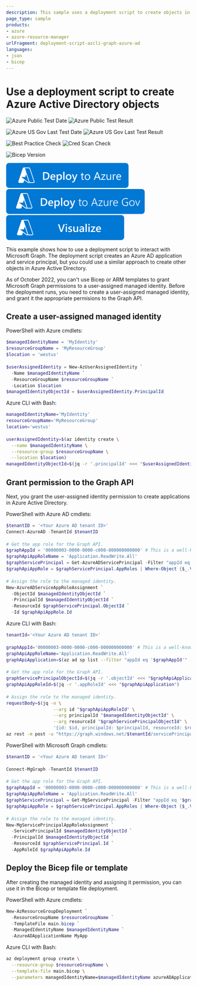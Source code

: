 ```yaml
---
description: This sample uses a deployment script to create objects in Azure Active Directory.
page_type: sample
products:
- azure
- azure-resource-manager
urlFragment: deployment-script-azcli-graph-azure-ad
languages:
- json
- bicep
---
```

# Use a deployment script to create Azure Active Directory objects

![Azure Public Test Date](https://azurequickstartsservice.blob.core.windows.net/badges/quickstarts/microsoft.resources/deployment-script-azcli-graph-azure-ad/PublicLastTestDate.svg)
![Azure Public Test Result](https://azurequickstartsservice.blob.core.windows.net/badges/quickstarts/microsoft.resources/deployment-script-azcli-graph-azure-ad/PublicDeployment.svg)

![Azure US Gov Last Test Date](https://azurequickstartsservice.blob.core.windows.net/badges/quickstarts/microsoft.resources/deployment-script-azcli-graph-azure-ad/FairfaxLastTestDate.svg)
![Azure US Gov Last Test Result](https://azurequickstartsservice.blob.core.windows.net/badges/quickstarts/microsoft.resources/deployment-script-azcli-graph-azure-ad/FairfaxDeployment.svg)

![Best Practice Check](https://azurequickstartsservice.blob.core.windows.net/badges/quickstarts/microsoft.resources/deployment-script-azcli-graph-azure-ad/BestPracticeResult.svg)
![Cred Scan Check](https://azurequickstartsservice.blob.core.windows.net/badges/quickstarts/microsoft.resources/deployment-script-azcli-graph-azure-ad/CredScanResult.svg)

![Bicep Version](https://azurequickstartsservice.blob.core.windows.net/badges/quickstarts/microsoft.resources/deployment-script-azcli-graph-azure-ad/BicepVersion.svg)

[![Deploy To Azure](https://raw.githubusercontent.com/Azure/azure-quickstart-templates/master/1-CONTRIBUTION-GUIDE/images/deploytoazure.svg?sanitize=true)](https://portal.azure.com/#create/Microsoft.Template/uri/https%3A%2F%2Fraw.githubusercontent.com%2FAzure%2Fazure-quickstart-templates%2Fmaster%2Fquickstarts%2Fmicrosoft.resources%2Fdeployment-script-azcli-graph-azure-ad%2Fazuredeploy.json)
[![Deploy To Azure US Gov](https://raw.githubusercontent.com/Azure/azure-quickstart-templates/master/1-CONTRIBUTION-GUIDE/images/deploytoazuregov.svg?sanitize=true)](https://portal.azure.us/#create/Microsoft.Template/uri/https%3A%2F%2Fraw.githubusercontent.com%2FAzure%2Fazure-quickstart-templates%2Fmaster%2Fquickstarts%2Fmicrosoft.resources%2Fdeployment-script-azcli-graph-azure-ad%2Fazuredeploy.json)
[![Visualize](https://raw.githubusercontent.com/Azure/azure-quickstart-templates/master/1-CONTRIBUTION-GUIDE/images/visualizebutton.svg?sanitize=true)](http://armviz.io/#/?load=https%3A%2F%2Fraw.githubusercontent.com%2FAzure%2Fazure-quickstart-templates%2Fmaster%2Fquickstarts%2Fmicrosoft.resources%2Fdeployment-script-azcli-graph-azure-ad%2Fazuredeploy.json)   

This example shows how to use a deployment script to interact with Microsoft Graph. The deployment script creates an Azure AD application and service principal, but you could use a similar approach to create other objects in Azure Active Directory.

As of October 2022, you can't use Bicep or ARM templates to grant Microsoft Graph permissions to a user-assigned managed identity. Before the deployment runs, you need to create a user-assigned managed identity, and grant it the appropriate permisions to the Graph API.

## Create a user-assigned managed identity

PowerShell with Azure cmdlets:

```powershell
$managedIdentityName = 'MyIdentity'
$resourceGroupName = 'MyResourceGroup'
$location = 'westus'

$userAssignedIdentity = New-AzUserAssignedIdentity `
  -Name $managedIdentityName `
  -ResourceGroupName $resourceGroupName `
  -Location $location
$managedIdentityObjectId = $userAssignedIdentity.PrincipalId
```

Azure CLI with Bash:

```bash
managedIdentityName='MyIdentity'
resourceGroupName='MyResourceGroup'
location='westus'

userAssignedIdentity=$(az identity create \
  --name $managedIdentityName \
  --resource-group $resourceGroupName \
  --location $location)
managedIdentityObjectId=$(jq -r '.principalId' <<< "$userAssignedIdentity")
```

## Grant permission to the Graph API

Next, you grant the user-assigned identity permission to create applications in Azure Active Directory.

PowerShell with Azure AD cmdlets:

```powershell
$tenantID = '<Your Azure AD tenant ID>'
Connect-AzureAD -TenantId $tenantID

# Get the app role for the Graph API.
$graphAppId = '00000003-0000-0000-c000-000000000000' # This is a well-known Microsoft Graph application ID.
$graphApiAppRoleName = 'Application.ReadWrite.All'
$graphServicePrincipal = Get-AzureADServicePrincipal -Filter "appId eq '$graphAppId'"
$graphApiAppRole = $graphServicePrincipal.AppRoles | Where-Object {$_.Value -eq $graphApiAppRoleName -and $_.AllowedMemberTypes -contains "Application"}

# Assign the role to the managed identity.
New-AzureADServiceAppRoleAssignment `
  -ObjectId $managedIdentityObjectId `
  -PrincipalId $managedIdentityObjectId `
  -ResourceId $graphServicePrincipal.ObjectId `
  -Id $graphApiAppRole.Id
```

Azure CLI with Bash:

```bash
tenantId='<Your Azure AD tenant ID>'

graphAppId='00000003-0000-0000-c000-000000000000' # This is a well-known Microsoft Graph application ID.
graphApiAppRoleName='Application.ReadWrite.All'
graphApiApplication=$(az ad sp list --filter "appId eq '$graphAppId'" --query "{ appRoleId: [0] .appRoles [?value=='$graphApiAppRoleName'].id | [0], objectId:[0] .id }" -o json)

# Get the app role for the Graph API.
graphServicePrincipalObjectId=$(jq -r '.objectId' <<< "$graphApiApplication")
graphApiAppRoleId=$(jq -r '.appRoleId' <<< "$graphApiApplication")

# Assign the role to the managed identity.
requestBody=$(jq -n \
                  --arg id "$graphApiAppRoleId" \
                  --arg principalId "$managedIdentityObjectId" \
                  --arg resourceId "$graphServicePrincipalObjectId" \
                  '{id: $id, principalId: $principalId, resourceId: $resourceId}' )
az rest -m post -u "https://graph.windows.net/$tenantId/servicePrincipals/$managedIdentityObjectId/appRoleAssignments?api-version=1.6" -b "$requestBody"
```

PowerShell with Microsoft Graph cmdlets:

```powershell
$tenantID = '<Your Azure AD tenant ID>'

Connect-MgGraph -TenantId $tenantID

# Get the app role for the Graph API.
$graphAppId = '00000003-0000-0000-c000-000000000000' # This is a well-known Microsoft Graph application ID.
$graphApiAppRoleName = 'Application.ReadWrite.All'
$graphServicePrincipal = Get-MgServicePrincipal -Filter "appId eq '$graphAppId'"
$graphApiAppRole = $graphServicePrincipal.AppRoles | Where-Object {$_.Value -eq $graphApiAppRoleName -and $_.AllowedMemberTypes -contains "Application"}

# Assign the role to the managed identity.
New-MgServicePrincipalAppRoleAssignment `
  -ServicePrincipalId $managedIdentityObjectId `
  -PrincipalId $managedIdentityObjectId `
  -ResourceId $graphServicePrincipal.Id `
  -AppRoleId $graphApiAppRole.Id
```

## Deploy the Bicep file or template

After creating the managed identity and assigning it permission, you can use it in the Bicep or template file deployment.

PowerShell with Azure cmdlets:

```powershell
New-AzResourceGroupDeployment `
  -ResourceGroupName $resourceGroupName `
  -TemplateFile main.bicep `
  -ManagedIdentityName $managedIdentityName `
  -AzureADApplicationName MyApp
```

Azure CLI with Bash:

```bash
az deployment group create \
  --resource-group $resourceGroupName \
  --template-file main.bicep \
  --parameters managedIdentityName=$managedIdentityName azureADApplicationName=MyApp
```
